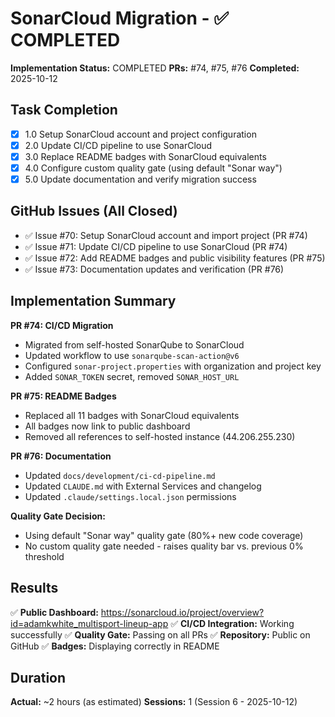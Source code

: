 # SonarCloud Migration - ✅ COMPLETED

**Implementation Status:** COMPLETED
**PRs:** #74, #75, #76
**Completed:** 2025-10-12

## Task Completion

- [x] 1.0 Setup SonarCloud account and project configuration
- [x] 2.0 Update CI/CD pipeline to use SonarCloud
- [x] 3.0 Replace README badges with SonarCloud equivalents
- [x] 4.0 Configure custom quality gate (using default "Sonar way")
- [x] 5.0 Update documentation and verify migration success

## GitHub Issues (All Closed)

- ✅ Issue #70: Setup SonarCloud account and import project (PR #74)
- ✅ Issue #71: Update CI/CD pipeline to use SonarCloud (PR #74)
- ✅ Issue #72: Add README badges and public visibility features (PR #75)
- ✅ Issue #73: Documentation updates and verification (PR #76)

## Implementation Summary

**PR #74: CI/CD Migration**
- Migrated from self-hosted SonarQube to SonarCloud
- Updated workflow to use `sonarqube-scan-action@v6`
- Configured `sonar-project.properties` with organization and project key
- Added `SONAR_TOKEN` secret, removed `SONAR_HOST_URL`

**PR #75: README Badges**
- Replaced all 11 badges with SonarCloud equivalents
- All badges now link to public dashboard
- Removed all references to self-hosted instance (44.206.255.230)

**PR #76: Documentation**
- Updated `docs/development/ci-cd-pipeline.md`
- Updated `CLAUDE.md` with External Services and changelog
- Updated `.claude/settings.local.json` permissions

**Quality Gate Decision:**
- Using default "Sonar way" quality gate (80%+ new code coverage)
- No custom quality gate needed - raises quality bar vs. previous 0% threshold

## Results

✅ **Public Dashboard:** https://sonarcloud.io/project/overview?id=adamkwhite_multisport-lineup-app
✅ **CI/CD Integration:** Working successfully
✅ **Quality Gate:** Passing on all PRs
✅ **Repository:** Public on GitHub
✅ **Badges:** Displaying correctly in README

## Duration

**Actual:** ~2 hours (as estimated)
**Sessions:** 1 (Session 6 - 2025-10-12)

